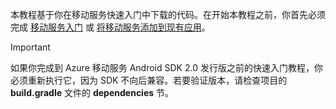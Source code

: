 本教程基于你在移动服务快速入门中下载的代码。在开始本教程之前，你首先必须完成 [移动服务入门][] 或 [将移动服务添加到现有应用][]。

> [!IMPORTANT]
>如果你完成到 Azure 移动服务 Android SDK 2.0 发行版之前的快速入门教程，你必须重新执行它，因为 SDK 不向后兼容。若要验证版本，请检查项目的 **build.gradle** 文件的 **dependencies** 节。

<!-- URLs. -->
[移动服务入门]: ../articles/mobile-services/mobile-services-android-get-started.md
[将移动服务添加到现有应用]: ../articles/mobile-services/mobile-services-android-get-started-data.md

<!---HONumber=71-->